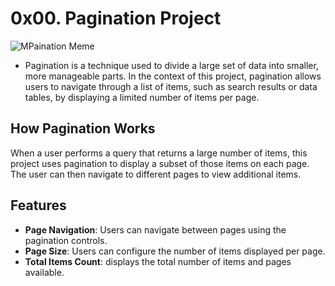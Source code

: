 # 0x00. Pagination Project
![MPaination Meme](https://y.yarn.co/ed9eedaf-47ca-4eb7-b019-73f323d83c4a_text.gif)

- Pagination is a technique used to divide a large set of data into smaller, more manageable parts. In the context of this project, pagination allows users to navigate through a list of items, such as search results or data tables, by displaying a limited number of items per page.

## How Pagination Works

When a user performs a query that returns a large number of items, this project uses pagination to display a subset of those items on each page. The user can then navigate to different pages to view additional items.

## Features

- **Page Navigation**: Users can navigate between pages using the pagination controls.
- **Page Size**: Users can configure the number of items displayed per page.
- **Total Items Count**:  displays the total number of items and pages available.
